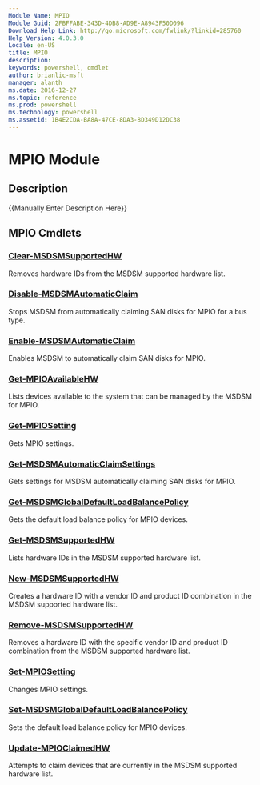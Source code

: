```yaml
---
Module Name: MPIO
Module Guid: 2FBFFABE-343D-4DB8-AD9E-A8943F50D096
Download Help Link: http://go.microsoft.com/fwlink/?linkid=285760
Help Version: 4.0.3.0
Locale: en-US
title: MPIO
description: 
keywords: powershell, cmdlet
author: brianlic-msft
manager: alanth
ms.date: 2016-12-27
ms.topic: reference
ms.prod: powershell
ms.technology: powershell
ms.assetid: 1B4E2CDA-BA8A-47CE-8DA3-8D349D12DC38
---
```


# MPIO Module
## Description
{{Manually Enter Description Here}}

## MPIO Cmdlets
### [Clear-MSDSMSupportedHW](./Clear-MSDSMSupportedHW.md)
Removes hardware IDs from the MSDSM supported hardware list.

### [Disable-MSDSMAutomaticClaim](./Disable-MSDSMAutomaticClaim.md)
Stops MSDSM from automatically claiming SAN disks for MPIO for a bus type.

### [Enable-MSDSMAutomaticClaim](./Enable-MSDSMAutomaticClaim.md)
Enables MSDSM to automatically claim SAN disks for MPIO.

### [Get-MPIOAvailableHW](./Get-MPIOAvailableHW.md)
Lists devices available to the system that can be managed by the MSDSM for MPIO.

### [Get-MPIOSetting](./Get-MPIOSetting.md)
Gets MPIO settings.

### [Get-MSDSMAutomaticClaimSettings](./Get-MSDSMAutomaticClaimSettings.md)
Gets settings for MSDSM automatically claiming SAN disks for MPIO.

### [Get-MSDSMGlobalDefaultLoadBalancePolicy](./Get-MSDSMGlobalDefaultLoadBalancePolicy.md)
Gets the default load balance policy for MPIO devices.

### [Get-MSDSMSupportedHW](./Get-MSDSMSupportedHW.md)
Lists hardware IDs in the MSDSM supported hardware list.

### [New-MSDSMSupportedHW](./New-MSDSMSupportedHW.md)
Creates a hardware ID with a vendor ID and product ID combination in the MSDSM supported hardware list.

### [Remove-MSDSMSupportedHW](./Remove-MSDSMSupportedHW.md)
Removes a hardware ID with the specific vendor ID and product ID combination from the MSDSM supported hardware list.

### [Set-MPIOSetting](./Set-MPIOSetting.md)
Changes MPIO settings.

### [Set-MSDSMGlobalDefaultLoadBalancePolicy](./Set-MSDSMGlobalDefaultLoadBalancePolicy.md)
Sets the default load balance policy for MPIO devices.

### [Update-MPIOClaimedHW](./Update-MPIOClaimedHW.md)
Attempts to claim devices that are currently in the MSDSM supported hardware list.

